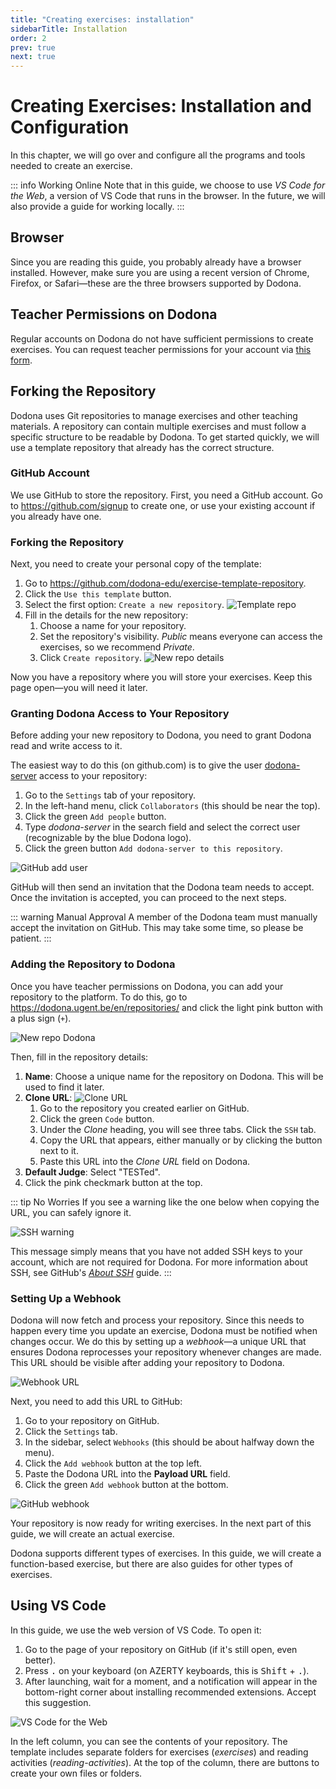 ```yaml
---
title: "Creating exercises: installation"
sidebarTitle: Installation
order: 2
prev: true
next: true
---
```


# Creating Exercises: Installation and Configuration

In this chapter, we will go over and configure all the programs and tools needed to create an exercise.

::: info Working Online
Note that in this guide, we choose to use _VS Code for the Web_, a version of VS Code that runs in the browser.
In the future, we will also provide a guide for working locally.
:::

## Browser

Since you are reading this guide, you probably already have a browser installed.
However, make sure you are using a recent version of Chrome, Firefox, or Safari—these are the three browsers supported by Dodona.

## Teacher Permissions on Dodona

Regular accounts on Dodona do not have sufficient permissions to create exercises.
You can request teacher permissions for your account via [this form](https://dodona.ugent.be/en/rights_requests/new).

## Forking the Repository

Dodona uses Git repositories to manage exercises and other teaching materials.
A repository can contain multiple exercises and must follow a specific structure to be readable by Dodona.
To get started quickly, we will use a template repository that already has the correct structure.

### GitHub Account

We use GitHub to store the repository.
First, you need a GitHub account.
Go to <https://github.com/signup> to create one, or use your existing account if you already have one.

### Forking the Repository

Next, you need to create your personal copy of the template:

1. Go to <https://github.com/dodona-edu/exercise-template-repository>.
2. Click the `Use this template` button.
3. Select the first option: `Create a new repository`.
   ![Template repo](./use-template-repo.png)
4. Fill in the details for the new repository:
    1. Choose a name for your repository.
    2. Set the repository's visibility. _Public_ means everyone can access the exercises, so we recommend _Private_.
    3. Click `Create repository`.
       ![New repo details](./new-repo-details.png)

Now you have a repository where you will store your exercises.
Keep this page open—you will need it later.

### Granting Dodona Access to Your Repository

Before adding your new repository to Dodona, you need to grant Dodona read and write access to it.

The easiest way to do this (on github.com) is to give the user [dodona-server](https://github.com/dodona-server) access to your repository:

1. Go to the `Settings` tab of your repository.
2. In the left-hand menu, click `Collaborators` (this should be near the top).
3. Click the green `Add people` button.
4. Type _dodona-server_ in the search field and select the correct user (recognizable by the blue Dodona logo).
5. Click the green button `Add dodona-server to this repository`.

![GitHub add user](./add-dodona-server.png)

GitHub will then send an invitation that the Dodona team needs to accept.
Once the invitation is accepted, you can proceed to the next steps.

::: warning Manual Approval
A member of the Dodona team must manually accept the invitation on GitHub.
This may take some time, so please be patient.
:::

### Adding the Repository to Dodona

Once you have teacher permissions on Dodona, you can add your repository to the platform.
To do this, go to <https://dodona.ugent.be/en/repositories/> and click the light pink button with a plus sign (`+`).

![New repo Dodona](./add-repository.png)

Then, fill in the repository details:

1. **Name**: Choose a unique name for the repository on Dodona. This will be used to find it later.
2. **Clone URL**:
   ![Clone URL](./clone-url.png)
    1. Go to the repository you created earlier on GitHub.
    2. Click the green `Code` button.
    3. Under the _Clone_ heading, you will see three tabs. Click the `SSH` tab.
    4. Copy the URL that appears, either manually or by clicking the button next to it.
    5. Paste this URL into the _Clone URL_ field on Dodona.
3. **Default Judge**: Select "TESTed".
4. Click the pink checkmark button at the top.

::: tip No Worries
If you see a warning like the one below when copying the URL, you can safely ignore it.

![SSH warning](./github-ssh.png)

This message simply means that you have not added SSH keys to your account, which are not required for Dodona.
For more information about SSH, see GitHub's [_About SSH_](https://docs.github.com/en/authentication/connecting-to-github-with-ssh/about-ssh) guide.
:::

### Setting Up a Webhook

Dodona will now fetch and process your repository.
Since this needs to happen every time you update an exercise, Dodona must be notified when changes occur.
We do this by setting up a _webhook_—a unique URL that ensures Dodona reprocesses your repository whenever changes are made.
This URL should be visible after adding your repository to Dodona.

![Webhook URL](./webhook-url.png)

Next, you need to add this URL to GitHub:

1. Go to your repository on GitHub.
2. Click the `Settings` tab.
3. In the sidebar, select `Webhooks` (this should be about halfway down the menu).
4. Click the `Add webhook` button at the top left.
5. Paste the Dodona URL into the **Payload URL** field.
6. Click the green `Add webhook` button at the bottom.

![GitHub webhook](./github-webhook.png)

Your repository is now ready for writing exercises.
In the next part of this guide, we will create an actual exercise.

Dodona supports different types of exercises.
In this guide, we will create a function-based exercise, but there are also guides for other types of exercises.

## Using VS Code

In this guide, we use the web version of VS Code.
To open it:

1. Go to the page of your repository on GitHub (if it's still open, even better).
2. Press <kbd>.</kbd> on your keyboard (on AZERTY keyboards, this is <kbd>Shift</kbd> + <kbd>.</kbd>).
3. After launching, wait for a moment, and a notification will appear in the bottom-right corner about installing recommended extensions.
   Accept this suggestion.

![VS Code for the Web](./visual-studio-code-for-the-web.png)

In the left column, you can see the contents of your repository.
The template includes separate folders for exercises (_exercises_) and reading activities (_reading-activities_).
At the top of the column, there are buttons to create your own files or folders.
